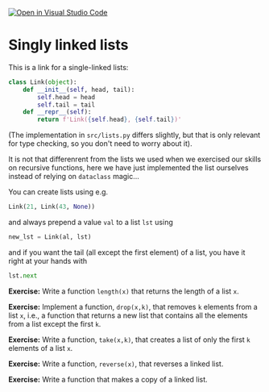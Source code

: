 [![Open in Visual Studio Code](https://classroom.github.com/assets/open-in-vscode-c66648af7eb3fe8bc4f294546bfd86ef473780cde1dea487d3c4ff354943c9ae.svg)](https://classroom.github.com/online_ide?assignment_repo_id=9326324&assignment_repo_type=AssignmentRepo)
# Singly linked lists

This is a link for a single-linked lists:

```python
class Link(object):
    def __init__(self, head, tail):
        self.head = head
        self.tail = tail
    def __repr__(self):
        return f'Link({self.head}, {self.tail})'
```

(The implementation in `src/lists.py` differs slightly, but that is only relevant for type checking, so you don't need to worry about it).

It is not that differenrent from the lists we used when we exercised our skills on recursive functions, here we have just implemented the list ourselves instead of relying on `dataclass` magic…

You can create lists using e.g.

```python
Link(21, Link(43, None))
```

and always prepend a value `val` to a list `lst` using 

```python
new_lst = Link(al, lst)
```

and if you want the tail (all except the first element) of a list, you have it right at your hands with

```python
lst.next
```

**Exercise:** Write a function `length(x)` that returns the length of a list `x`.

**Exercise:** Implement a function, `drop(x,k)`, that removes `k` elements from a list `x`, i.e., a function that returns a new list that contains all the elements from a list except the first `k`.

**Exercise:** Write a function, `take(x,k)`, that creates a list of only the first `k` elements of a list `x`.

**Exercise:** Write a function, `reverse(x)`, that reverses a linked list.

**Exercise:** Write a function that makes a copy of a linked list.
